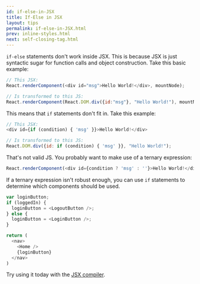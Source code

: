 ```yaml
---
id: if-else-in-JSX
title: If-Else in JSX
layout: tips
permalink: if-else-in-JSX.html
prev: inline-styles.html
next: self-closing-tag.html
---
```


`if-else` statements don't work inside JSX. This is because JSX is just syntactic sugar for function calls and object construction. Take this basic example:

```js
// This JSX:
React.renderComponent(<div id="msg">Hello World!</div>, mountNode);

// Is transformed to this JS:
React.renderComponent(React.DOM.div({id:"msg"}, "Hello World!"), mountNode);
```

This means that `if` statements don't fit in. Take this example:

```js
// This JSX:
<div id={if (condition) { 'msg' }}>Hello World!</div>

// Is transformed to this JS:
React.DOM.div({id: if (condition) { 'msg' }}, "Hello World!");
```

That's not valid JS. You probably want to make use of a ternary expression:

```js
React.renderComponent(<div id={condition ? 'msg' : ''}>Hello World!</div>, mountNode);
```

If a ternary expression isn't robust enough, you can use `if` statements to determine which
components should be used.

```js
var loginButton;
if (loggedIn) {
  loginButton = <LogoutButton />;
} else {
  loginButton = <LoginButton />;
}

return (
  <nav>
    <Home />
    {loginButton}
  </nav>
)
```

Try using it today with the [JSX compiler](/react/jsx-compiler.html).
